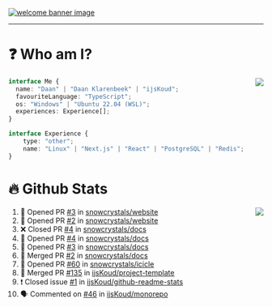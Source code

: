 <h1 align="center" style="display:none;"></h1>

<a href="https://ijskoud.dev/"><img src="https://cdn.ijskoud.dev/files/IIcds5oPKl.png" alt="welcome banner image" /></a>

---

# ❓ Who am I?

<img align="right" src="http://gh-stats.ijskoud.dev/api/top-langs?username=ijsKoud&cache_seconds=1800&layout=compact&hide_border=true&hide_rank=true&show_icons=true&theme=dark&title_color=ffffff&hide_border=true&locale=en" />

```typescript
interface Me {
  name: "Daan" | "Daan Klarenbeek" | "ijsKoud";
  favouriteLanguage: "TypeScript";
  os: "Windows" | "Ubuntu 22.04 (WSL)";
  experiences: Experience[];
}

interface Experience {
    type: "other";
    name: "Linux" | "Next.js" | "React" | "PostgreSQL" | "Redis";
}
```

# 🔥 Github Stats

<img align="right" src="http://gh-stats.ijskoud.dev/api? username=ijsKoud&cache_seconds=1800&hide_border=true&hide_rank=true&show_icons=true&theme=dark&title_color=ffffff&hide_border=true&locale=en">

<!--START_SECTION:activity-->
1. 💪 Opened PR [#3](https://github.com/snowcrystals/website/pull/3) in [snowcrystals/website](https://github.com/snowcrystals/website)
2. 💪 Opened PR [#2](https://github.com/snowcrystals/website/pull/2) in [snowcrystals/website](https://github.com/snowcrystals/website)
3. ❌ Closed PR [#4](https://github.com/snowcrystals/docs/pull/4) in [snowcrystals/docs](https://github.com/snowcrystals/docs)
4. 💪 Opened PR [#4](https://github.com/snowcrystals/docs/pull/4) in [snowcrystals/docs](https://github.com/snowcrystals/docs)
5. 💪 Opened PR [#3](https://github.com/snowcrystals/docs/pull/3) in [snowcrystals/docs](https://github.com/snowcrystals/docs)
6. 🎉 Merged PR [#2](https://github.com/snowcrystals/docs/pull/2) in [snowcrystals/docs](https://github.com/snowcrystals/docs)
7. 💪 Opened PR [#60](https://github.com/snowcrystals/icicle/pull/60) in [snowcrystals/icicle](https://github.com/snowcrystals/icicle)
8. 🎉 Merged PR [#135](https://github.com/ijsKoud/project-template/pull/135) in [ijsKoud/project-template](https://github.com/ijsKoud/project-template)
9. ❗️ Closed issue [#1](https://github.com/ijsKoud/github-readme-stats/issues/1) in [ijsKoud/github-readme-stats](https://github.com/ijsKoud/github-readme-stats)
10. 🗣 Commented on [#46](https://github.com/ijsKoud/monorepo/issues/46) in [ijsKoud/monorepo](https://github.com/ijsKoud/monorepo)
<!--END_SECTION:activity-->

<h1 align="center" style="display:none;"></h1>

